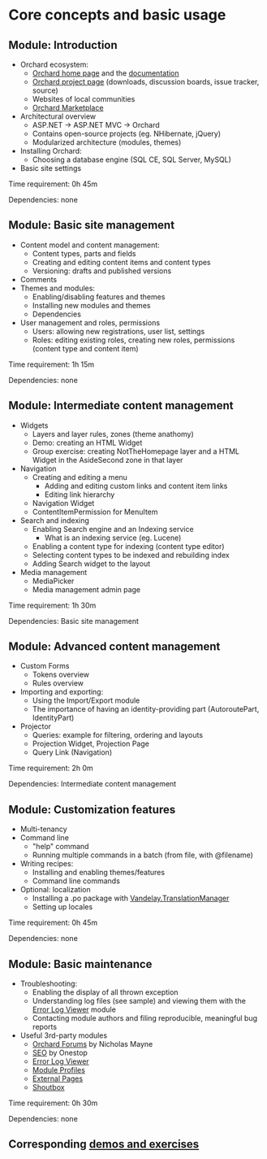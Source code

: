# Core concepts and basic usage


## Module: Introduction

- Orchard ecosystem:
	- [Orchard home page](http://orchardproject.net) and the [documentation](http://docs.orchardproject.net)
	- [Orchard project page](http://orchard.codeplex.com) (downloads, discussion boards, issue tracker, source)
	- Websites of local communities
	- [Orchard Marketplace](http://orchardmarket.net)
- Architectural overview
	- ASP.NET -> ASP.NET MVC -> Orchard
	- Contains open-source projects (eg. NHibernate, jQuery)
	- Modularized architecture (modules, themes)
- Installing Orchard:
	- Choosing a database engine (SQL CE, SQL Server, MySQL)
- Basic site settings

Time requirement: 0h 45m

Dependencies: none


## Module: Basic site management

- Content model and content management:
	- Content types, parts and fields
	- Creating and editing content items and content types
	- Versioning: drafts and published versions
- Comments
- Themes and modules:
	- Enabling/disabling features and themes
	- Installing new modules and themes
	- Dependencies
- User management and roles, permissions
	- Users: allowing new registrations, user list, settings
	- Roles: editing existing roles, creating new roles, permissions (content type and content item)

Time requirement: 1h 15m

Dependencies: none


## Module: Intermediate content management

- Widgets
	- Layers and layer rules, zones (theme anathomy)
	- Demo: creating an HTML Widget
	- Group exercise: creating NotTheHomepage layer and a HTML Widget in the AsideSecond zone in that layer
- Navigation
	- Creating and editing a menu
		- Adding and editing custom links and content item links
		- Editing link hierarchy
	- Navigation Widget
	- ContentItemPermission for MenuItem
- Search and indexing
	- Enabling Search engine and an Indexing service
		- What is an indexing service (eg. Lucene)
	- Enabling a content type for indexing (content type editor)
	- Selecting content types to be indexed and rebuilding index
	- Adding Search widget to the layout
- Media management
	- MediaPicker
	- Media management admin page

Time requirement: 1h 30m

Dependencies: Basic site management


## Module: Advanced content management

- Custom Forms
	- Tokens overview
	- Rules overview
- Importing and exporting:
	- Using the Import/Export module
	- The importance of having an identity-providing part (AutoroutePart, IdentityPart)
- Projector
	- Queries: example for filtering, ordering and layouts
	- Projection Widget, Projection Page
	- Query Link (Navigation)

Time requirement: 2h 0m

Dependencies: Intermediate content management


## Module: Customization features

- Multi-tenancy
- Command line
	- "help" command
	- Running multiple commands in a batch (from file, with @filename)
- Writing recipes:
	- Installing and enabling themes/features
	- Command line commands
- Optional: localization
	- Installing a .po package with [Vandelay.TranslationManager](https://gallery.orchardproject.net/List/Modules/Orchard.Module.Vandelay.Industries)
	- Setting up locales

Time requirement: 0h 45m

Dependencies: none


## Module: Basic maintenance

- Troubleshooting:
	- Enabling the display of all thrown exception
	- Understanding log files (see sample) and viewing them with the [Error Log Viewer](https://gallery.orchardproject.net/List/Modules/Orchard.Module.Laughlin.ErrorLog) module
	- Contacting module authors and filing reproducible, meaningful bug reports
- Useful 3rd-party modules
	- [Orchard Forums](http://orchardprojectforum.azurewebsites.net/) by Nicholas Mayne
	- [SEO](http://onestopseo.codeplex.com/) by Onestop
	- [Error Log Viewer](http://gallery.orchardproject.net/List/Modules/Orchard.Module.Laughlin.ErrorLog)
	- [Module Profiles](http://gallery.orchardproject.net/List/Modules/Orchard.Module.OrchardHUN.ModuleProfiles)
	- [External Pages](http://gallery.orchardproject.net/List/Modules/Orchard.Module.OrchardHUN.ExternalPages)
	- [Shoutbox](http://gallery.orchardproject.net/List/Modules/Orchard.Module.OrchardHUN.Shoutbox)

Time requirement: 0h 30m

Dependencies: none

Corresponding [demos and exercises](CoreConceptsAndBasicUsageDemosAndExercises)
-------------------------------------------------------------------------------